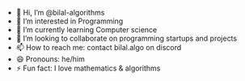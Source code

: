 - 👋 Hi, I’m @bilal-algorithms
- 👀 I’m interested in Programming
- 🌱 I’m currently learning Computer science
- 💞️ I’m looking to collaborate on programming startups and projects
- 📫 How to reach me: contact bilal.algo on discord
- 😄 Pronouns: he/him
- ⚡ Fun fact: I love mathematics & algorithms

<!---
bilal-algorithms/bilal-algorithms is a ✨ special ✨ repository because its `README.md` (this file) appears on your GitHub profile.
You can click the Preview link to take a look at your changes.
--->
